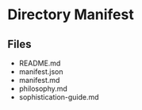 # Directory Manifest

## Files

- README.md
- manifest.json
- manifest.md
- philosophy.md
- sophistication-guide.md
